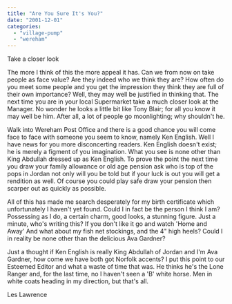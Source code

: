 ```yaml
---
title: "Are You Sure It's You?"
date: "2001-12-01"
categories: 
  - "village-pump"
  - "wereham"
---
```


Take a closer look

The more I think of this the more appeal it has. Can we from now on take people as face value? Are they indeed who we think they are? How often do you meet some people and you get the impression they think they are full of their own importance? Well, they may well be justified in thinking that. The next time you are in your local Supermarket take a much closer look at the Manager. No wonder he looks a little bit like Tony Blair; for all you know it may well be him. After all, a lot of people go moonlighting; why shouldn't he.

Walk into Wereham Post Office and there is a good chance you will come face to face with someone you seem to know, namely Ken English. Well I have news for you more disconcerting readers. Ken English doesn't exist; he is merely a figment of you imagination. What you see is none other than King Abdullah dressed up as Ken English. To prove the point the next time you draw your family allowance or old age pension ask who is top of the pops in Jordan not only will you be told but if your luck is out you will get a rendition as well. Of course you could play safe draw your pension then scarper out as quickly as possible.

All of this has made me search desperately for my birth certificate which unfortunately I haven't yet found. Could I in fact be the person I think I am? Possessing as I do, a certain charm, good looks, a stunning figure. Just a minute, who's writing this? If you don't like it go and watch 'Home and Away' And what about my fish net stockings, and the 4" high heels? Could I in reality be none other than the delicious Ava Gardner?

Just a thought if Ken English is really King Abdullah of Jordan and I'm Ava Gardner, how come we have both got Norfolk accents? I put this point to our Esteemed Editor and what a waste of time that was. He thinks he's the Lone Ranger and, for the last time, no I haven't seen a 'B' white horse. Men in white coats heading in my direction, but that's all.

Les Lawrence
